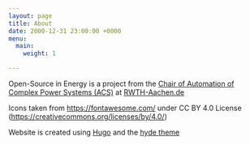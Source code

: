 ```yaml
---
layout: page
title: About
date: 2000-12-31 23:00:00 +0000
menu:
  main:
    weight: 1

---
```


Open-Source in Energy is a project from the [Chair of Automation of Complex Power Systems (ACS)](https://www.acs.eonerc.rwth-aachen.de) at [RWTH-Aachen.de](https://www.rwth-aachen.de)


Icons taken from  https://fontawesome.com/ under CC BY 4.0 License (https://creativecommons.org/licenses/by/4.0/)

Website is created using [Hugo](https://gohugo.io/) and the [hyde theme](https://github.com/spf13/hyde)